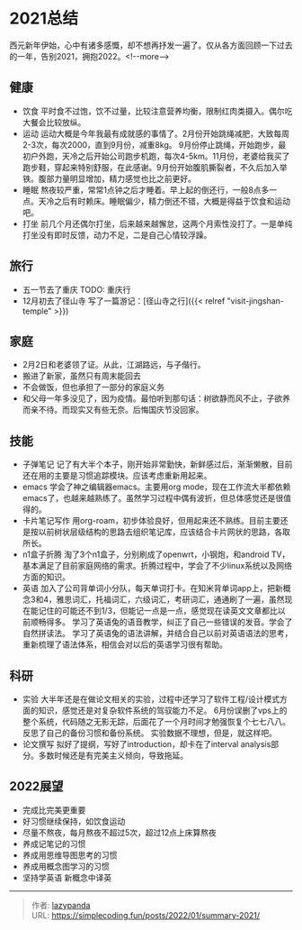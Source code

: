 # 2021总结

西元新年伊始，心中有诸多感慨，却不想再抒发一遍了。仅从各方面回顾一下过去的一年，告别2021，拥抱2022。&lt;!--more--&gt;
## 健康
- 饮食 平时食不过饱，饮不过量，比较注意营养均衡，限制红肉类摄入。偶尔吃大餐会比较放纵。
- 运动 运动大概是今年我最有成就感的事情了。2月份开始跳绳减肥，大致每周2-3次，每次2000，直到9月份，减重8kg。 9月份停止跳绳，开始跑步，最初户外跑，天冷之后开始公司跑步机跑，每次4-5km。11月份，老婆给我买了跑步鞋，穿起来特别舒服，在此感谢。9月份开始腹肌撕裂者，不久后加入举铁。腹部力量明显增加，精力感觉也比之前更好。
- 睡眠 熬夜较严重，常常1点钟之后才睡着。早上起的倒还行，一般8点多一点。天冷之后有时赖床。睡眠偏少，精力倒还不错，大概是得益于饮食和运动吧。
- 打坐 前几个月还偶尔打坐，后来越来越懈怠，这两个月索性没打了。一是单纯打坐没有即时反馈，动力不足，二是自己心情较浮躁。
## 旅行
- 五一节去了重庆 TODO: 重庆行
- 12月初去了径山寺 写了一篇游记：[径山寺之行]({{&lt; relref &#34;visit-jingshan-temple&#34; &gt;}})
## 家庭
- 2月2日和老婆领了证。从此，江湖路远，与子偕行。
- 搬进了新家，虽然只有周末能回去
- 不会做饭，但也承担了一部分的家庭义务
- 和父母一年多没见了，因为疫情。最怕听到那句话：树欲静而风不止，子欲养而亲不待。而现实又有些无奈。后悔国庆节没回家。
## 技能
- 子弹笔记 记了有大半个本子，刚开始非常勤快，新鲜感过后，渐渐懒散，目前还在用的主要是习惯追踪模块。应该考虑重新用起来。
- emacs 学会了神之编辑器emacs。主要用org mode，现在工作流大半都依赖emacs了，也越来越熟练了。虽然学习过程中偶有波折，但总体感觉还是很值得的。
- 卡片笔记写作 用org-roam，初步体验良好，但用起来还不熟练。目前主要还是按以前树状层级结构的思路去组织笔记库，应该结合卡片网状的思路，各取所长。
- n1盒子折腾 淘了3个n1盒子，分别刷成了openwrt，小钢炮，和android TV，基本满足了目前家庭网络的需求。折腾过程中，学会了不少linux系统以及网络方面的知识。
- 英语 加入了公司背单词小分队，每天单词打卡。在知米背单词app上，把新概念3和4，雅思词汇，托福词汇，六级词汇，考研词汇，通通刷了一遍，虽然现在能记住的可能还不到1/3，但能记一点是一点，感觉现在读英文文章都比以前顺畅得多。 学习了英语兔的语音教学，纠正了自己一些错误的发音。学会了自然拼读法。 学习了英语兔的语法讲解，并结合自己以前对英语语法的思考，重新梳理了语法体系，相信会对以后的英语学习很有帮助。
## 科研
- 实验 大半年还是在做论文相关的实验，过程中还学习了软件工程/设计模式方面的知识，感觉还是对复杂软件系统的驾驭能力不足。 6月份误删了vps上的整个系统，代码随之无影无踪，后面花了一个月时间才勉强恢复个七七八八。反思了自己的备份习惯和备份系统。 实验数据不理想，但是，就这样吧。
- 论文撰写 拟好了提纲，写好了introduction，却卡在了interval analysis部分。多数时候还是有完美主义倾向，导致拖延。
## 2022展望
- 完成比完美更重要
- 好习惯继续保持，如饮食运动
- 尽量不熬夜，每月熬夜不超过5次，超过12点上床算熬夜
- 养成记笔记的习惯
- 养成用思维导图思考的习惯
- 养成用概念图学习的习惯
- 坚持学英语 新概念中译英


---

> 作者: [lazypanda](https://github.com/wanghuibin0)  
> URL: https://simplecoding.fun/posts/2022/01/summary-2021/  

